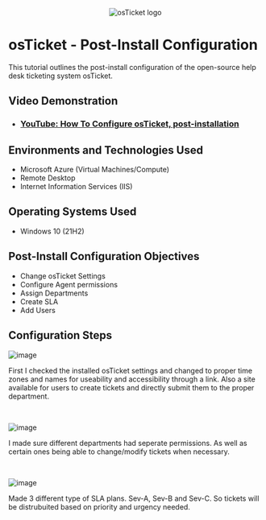 <p align="center">
<img src="https://i.imgur.com/Clzj7Xs.png" alt="osTicket logo"/>
</p>

<h1>osTicket - Post-Install Configuration</h1>
This tutorial outlines the post-install configuration of the open-source help desk ticketing system osTicket.<br />


<h2>Video Demonstration</h2>

- ### [YouTube: How To Configure osTicket, post-installation](https://www.youtube.com)

<h2>Environments and Technologies Used</h2>

- Microsoft Azure (Virtual Machines/Compute)
- Remote Desktop
- Internet Information Services (IIS)

<h2>Operating Systems Used </h2>

- Windows 10</b> (21H2)

<h2>Post-Install Configuration Objectives</h2>

- Change osTicket Settings
- Configure Agent permissions
- Assign Departments
- Create SLA 
- Add Users
  

<h2>Configuration Steps</h2>

<p>

![image](https://github.com/airdasher132/osticket-configuration/assets/158870278/2252630f-246c-4668-98ab-269a0d7d009b)


</p>
<p>

First I checked the installed osTicket settings and changed to proper time zones and names for useability and accessibility through a link. Also a site available for users to create tickets and directly submit them to the proper department.

</p>
<br />

<p>

![image](https://github.com/airdasher132/osticket-configuration/assets/158870278/61413017-f8ed-4cfd-a94e-a92f6c0b3e52)


</p>
<p>

I made sure different departments had seperate permissions. As well as certain ones being able to change/modify tickets when necessary.


</p>
<br />

<p>

![image](https://github.com/airdasher132/osticket-configuration/assets/158870278/ced9a63b-a1c8-43eb-a045-b057057c714e)


</p>
<p>
Made 3 different type of SLA plans. Sev-A, Sev-B and Sev-C. So tickets will be distrubuited based on priority and urgency needed.

</p>
<br />
